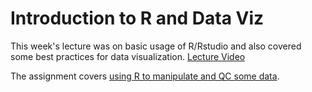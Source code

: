 # Introduction to R and Data Viz

This week's lecture was on basic usage of R/Rstudio and also covered some best practices for data visualization.  [Lecture Video](https://wustl.box.com/s/z5mc17wwmunhm8fc5yjv7nrksqcbnu0n)

The assignment covers [using R to manipulate and QC some data](https://genome.github.io/bfx-workshop/data_munging.html).

